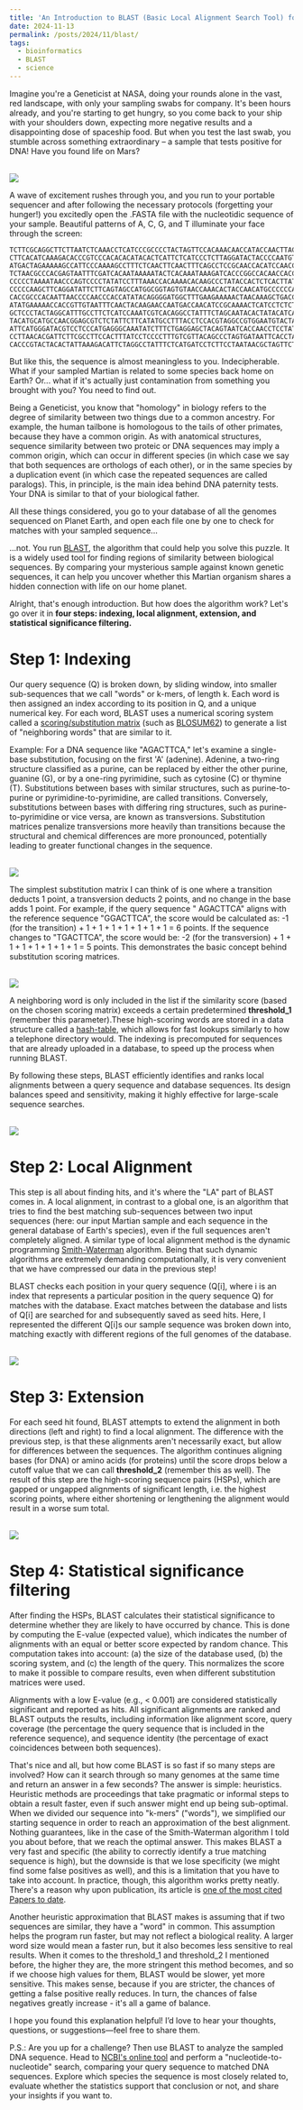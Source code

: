 ```yaml
---
title: 'An Introduction to BLAST (Basic Local Alignment Search Tool) for non-Bioinformaticians'
date: 2024-11-13
permalink: /posts/2024/11/blast/
tags:
  - bioinformatics
  - BLAST
  - science
---
```


Imagine you're a Geneticist at NASA, doing your rounds alone in the vast, red landscape, with only your sampling swabs for company. It's been hours already, and you're starting to get hungry, so you come back to your ship with your shoulders down, expecting more negative results and a disappointing dose of spaceship food. But when you test the last swab, you stumble across something extraordinary  – a sample that tests positive for DNA! Have you found life on Mars?

<br/><img src='/images/post1-mars.jpg'>

A wave of excitement rushes through you, and you run to your portable sequencer and after following the necessary protocols (forgetting your hunger!) you excitedly open the .FASTA file with the nucleotidic sequence of your sample. Beautiful patterns of A, C, G, and T illuminate your face through the screen:

    TCTTCGCAGGCTTCTTAATCTCAAACCTCATCCCGCCCCTACTAGTTCCACAAACAACCATACCAACTTACATAAAACTCGCAGCCCTCACCGTCACAGCAGCAGGATTCATTCTCGCCATAGAATTAAATCAAATCACA
    CTTCACATCAAAGACACCCGTCCCACACACATACACTCATTCTCATCCCTCTTAGGATACTACCCCAATGTCATGCACCGCCTGGCCCCCTTCCACACCCTTTCAATAAGCCAAAACCTGGCATCCCTCTTAGACCTACT
    ATGACTAGAAAAAGCCATTCCCAAAAGCCTTTCTCAACTTCAACTTTCAGCCTCCGCAACCACATCCAACCAAAAAGGACTAATTAAACTCTACTTCTTATCTTTTCTCCTCTCCCTCTCACTAGGCCTACTAATCCTCC
    TCTAACGCCCACGAGTAATTTCGATCACAATAAAAATACTCACAAATAAAGATCACCCGGCCACAACCACCAATCAGCTACCATAACTATACAAGGCGGATCCTCCAATATAATCCTCACGAACCAAACTCATATCATCA
    CCCCCTAAAATAACCCAGTCCCCTATATCCTTTAAACCACAAAACACAAGCCCTATACCACTCTCACTTATCAGTCAAACTACCATCAACGCCTCCGCCAATAAGCCTACAATCAAACCCCCCAAAATCACACTATCTGA
    CCCCCAAGCTTCAGGATATTCTTCAGTAGCCATGGCGGTAGTGTAACCAAACACTACCAACATGCCCCCCAGATAAACCAAAAATACTATCAACCCCAGAAAAGACCCGCCGAGACTCATTACAATACCACACCCAACTC
    CACCGCCCACAATTAACCCCAACCCACCATATACAGGGGATGGCTTTGAAGAAAAACTAACAAAGCTGACCACAAGGATAACACTCAATAAAAACACCATATACGTCATAGTTCCCGCATGGACCTAACCATGACCAATG
    ATATGAAAAACCACCGTTGTAATTTCAACTACAAGAACCAATGACCAACATCCGCAAAACTCATCCTCTCTTTAAAATTATCAACCACTCATTTATTGACCTCCCCACCCCAACAAGTATTTCAGCATGATGGAACTTCG
    GCTCCCTACTAGGCATTTGCCTTCTCATCCAAATCGTCACAGGCCTATTTCTAGCAATACACTATACATCAGACACACTCACCGCCTTCTCATCCGTTACCCACATTTGCCGAGACGTAAATTACGGATGAATCATCCGC
    TACATGCATGCCAACGGAGCGTCTCTATTCTTCATATGCCTTTACCTCCACGTAGGCCGTGGAATGTACTATGGGTCCTACACATTCACGGAAACATGAAACATCGGAGTAGTACTTCTACTAACAGTCATAGCCACAGC
    ATTCATGGGATACGTCCTCCCATGAGGGCAAATATCTTTCTGAGGAGCTACAGTAATCACCAACCTCCTATCCGCTATTCCATACATCGGAACTGACCTAGTCGAGTGAATCTGAGGTGGGTTTTCAGTAGACAAAGCGA
    CCTTAACACGATTCTTCGCCTTCCACTTTATCCTCCCCTTTGTCGTTACAGCCCTAGTGATAATTCACCTACTGTTCCTACACGAAACAGGGTCCAACAACCCAACTGGCATATCATCTACTATAGATGCAATCCCATTT
    CACCCGTACTACACTATTAAAGACATTCTAGGCCTATTTCTCATGATCCTCTTCCTAATAACGCTAGTTCTATTTGCCCCAGATCTCCTAGGGGACCCAGATAACTACATCCCAGCAAACCCATTAAGCACACCTCCCCA

But like this, the sequence is almost meaningless to you. Indecipherable. What if your sampled Martian is related to some species back home on Earth? Or... what if it's actually just contamination from something you brought with you? You need to find out.

Being a Geneticist, you know that "homology" in biology refers to the degree of similarity between two things due to a common ancestry. For example, the human tailbone is homologous to the tails of other primates, because they have a common origin. As with anatomical structures, sequence similarity between two proteic or DNA sequences may imply a common origin, which can occur in different species (in which case we say that both sequences are orthologs of each other), or in the same species by a duplication event (in which case the repeated sequences are called paralogs). This, in principle, is the main idea behind DNA paternity tests. Your DNA is similar to that of your biological father.

All these things considered, you go to your database of all the genomes sequenced on Planet Earth, and open each file one by one to check for matches with your sampled sequence...

...not. You run [BLAST](https://blast.ncbi.nlm.nih.gov/Blast.cgi), the algorithm that could help you solve this puzzle. It is a widely used tool for finding regions of similarity between biological sequences. By comparing your mysterious sample against known genetic sequences, it can help you uncover whether this Martian organism shares a hidden connection with life on our home planet.

Alright, that's enough introduction. But how does the algorithm work? Let's go over it in **four steps: indexing, local alignment, extension, and statistical significance filtering.**

Step 1:  Indexing
======

Our query sequence (Q) is broken down, by sliding window, into smaller sub-sequences that we call "words" or k-mers, of length k. Each word is then assigned an index according to its position in Q, and a unique numerical key. For each word, BLAST uses a numerical scoring system called a [scoring/substitution matrix](https://resources.qiagenbioinformatics.com/manuals/clcgenomicsworkbench/2105/index.php?manual=BE_Scoring_matrices.html) (such as [BLOSUM62](https://en.wikipedia.org/wiki/BLOSUM)) to generate a list of "neighboring words" that are similar to it.

Example: For a DNA sequence like "AGACTTCA," let's examine a single-base substitution, focusing on the first 'A' (adenine). Adenine, a two-ring structure classified as a purine, can be replaced by either the other purine, guanine (G), or by a one-ring pyrimidine, such as cytosine (C) or thymine (T). Substitutions between bases with similar structures, such as purine-to-purine or pyrimidine-to-pyrimidine, are called transitions. Conversely, substitutions between bases with differing ring structures, such as purine-to-pyrimidine or vice versa, are known as transversions. Substitution matrices penalize transversions more heavily than transitions because the structural and chemical differences are more pronounced, potentially leading to greater functional changes in the sequence.

<br/><img src='/images/post1-transitions_transversions.png'>

The simplest substitution matrix I can think of is one where a transition deducts 1 point, a transversion deducts 2 points, and no change in the base adds 1 point. For example, if the query sequence " AGACTTCA" aligns with the reference sequence "GGACTTCA", the score would be calculated as: -1 (for the transition) + 1 + 1 + 1 + 1 + 1 + 1 + 1 = 6 points. If the sequence changes to "TGACTTCA", the score would be: -2 (for the transversion) + 1 + 1 + 1 + 1 + 1 + 1 + 1 = 5 points. This demonstrates the basic concept behind substitution scoring matrices.

<br/><img src='/images/post1-matrix.png'>

A neighboring word is only included in the list if the similarity score (based on the chosen scoring matrix) exceeds a certain predetermined **threshold_1** (remember this parameter).These high-scoring words are stored in a data structure called a [hash-table](https://en.wikipedia.org/wiki/Hash_table), which allows for fast lookups similarly to how a telephone directory would. The indexing is precomputed for sequences that are already uploaded in a database, to speed up the process when running BLAST.

By following these steps, BLAST efficiently identifies and ranks local alignments between a query sequence and database sequences. Its design balances speed and sensitivity, making it highly effective for large-scale sequence searches.

<br/><img src='/images/post1-kmers.png'>

Step 2: Local Alignment
======

This step is all about finding hits, and it's where the "LA" part of BLAST comes in. A local alignment, in contrast to a global one, is an algorithm that tries to find the best matching sub-sequences between two input sequences (here: our input Martian sample and each sequence in the general database of Earth's species), even if the full sequences aren't completely aligned. A similar type of local alignment method is the dynamic programming [Smith-Waterman](https://en.wikipedia.org/wiki/Smith%E2%80%93Waterman_algorithm) algorithm. Being that such dynamic algorithms are extremely demanding computationally, it is very convenient that we have compressed our data in the previous step!

BLAST checks each position in your query sequence (Q[i], where i is an index that represents a particular position in the query sequence Q) for matches with the database. Exact matches between the database and lists of Q[i] are searched for and subsequently saved as seed hits. Here, I represented the different Q[i]s our sample sequence was broken down into, matching exactly with different regions of the full genomes of the database.

<br/><img src='/images/post1-align.png'>

Step 3: Extension
======

For each seed hit found, BLAST attempts to extend the alignment in both directions (left and right) to find a local alignment. The difference with the previous step, is that these alignments aren't necessarily exact, but allow for differences between the sequences. The algorithm continues aligning bases (for DNA) or amino acids (for proteins) until the score drops below a cutoff value that we can call **threshold_2** (remember this as well). The result of this step are the high-scoring sequence pairs (HSPs), which are gapped or ungapped alignments of significant length, i.e. the highest scoring points, where either shortening or lengthening the alignment would result in a worse sum total.

<br/><img src='/images/post1-hsp.png'>

Step 4: Statistical significance filtering
======

After finding the HSPs, BLAST calculates their statistical significance to determine whether they are likely to have occurred by chance. This is done by computing the E-value (expected value), which indicates the number of alignments with an equal or better score expected by random chance. This computation takes into account: (a) the size of the database used, (b) the scoring system, and (c) the length of the query. This normalizes the score to make it possible to compare results, even when different substitution matrices were used.

Alignments with a low E-value (e.g., < 0.001) are considered statistically significant and reported as hits. All significant alignments are ranked and BLAST outputs the results, including information like alignment score, query coverage (the percentage the query sequence that is included in the reference sequence), and sequence identity (the percentage of exact coincidences between both sequences).

That's nice and all, but how come BLAST is so fast if so many steps are involved? How can it search through so many genomes at the same time and return an answer in a few seconds? The answer is simple: heuristics. Heuristic methods are proceedings that take pragmatic or informal steps to obtain a result faster, even if such answer might end up being sub-optimal. When we divided our sequence into "k-mers" ("words"), we simplified our starting sequence in order to reach an approximation of the best alignment. Nothing guarantees, like in the case of the Smith-Waterman algorithm I told you about before, that we reach the optimal answer. This makes BLAST a very fast and specific (the ability to correctly identify a true matching sequence is high), but the downside is that we lose specificity (we might find some false positives as well), and this is a limitation that you have to take into account. In practice, though, this algorithm works pretty neatly. There's a reason why upon publication, its article is [one of the most cited Papers to date](https://pubmed.ncbi.nlm.nih.gov/2231712/).

Another heuristic approximation that BLAST makes is assuming that if two sequences are similar, they have a "word" in common. This assumption helps the program run faster, but may not reflect a biological reality. A larger word size would mean a faster run, but it also becomes less sensitive to real results. When it comes to the threshold_1 and threshold_2 I mentioned before, the higher they are, the more stringent this method becomes, and so if we choose high values for them, BLAST would be slower, yet more sensitive. This makes sense, because if you are stricter, the chances of getting a false positive really reduces. In turn, the chances of false negatives greatly increase - it's all a game of balance.

I hope you found this explanation helpful! I’d love to hear your thoughts, questions, or suggestions—feel free to share them.

P.S.: Are you up for a challenge? Then use BLAST to analyze the sampled DNA sequence. Head to [NCBI's online tool](https://blast.ncbi.nlm.nih.gov/Blast.cgi) and perform a "nucleotide-to-nucleotide" search, comparing your query sequence to matched DNA sequences. Explore which species the sequence is most closely related to, evaluate whether the statistics support that conclusion or not, and share your insights if you want to.
